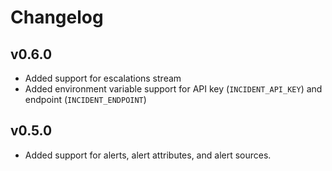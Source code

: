 # Changelog

## v0.6.0

- Added support for escalations stream
- Added environment variable support for API key (`INCIDENT_API_KEY`) and endpoint (`INCIDENT_ENDPOINT`)

## v0.5.0

- Added support for alerts, alert attributes, and alert sources.
